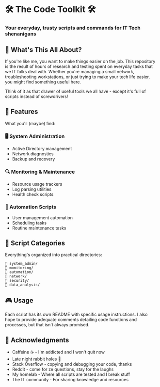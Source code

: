 # 🛠️ The Code Toolkit 🛠️ 
### Your everyday, trusty scripts and commands for IT Tech shenanigans


## 🎯 What's This All About?

If you're like me, you want to make things easier on the job. This repository is the result of hours of research and testing spent on everyday tasks that we IT folks deal with. Whether you're managing a small network, troubleshooting workstations, or just trying to make your tech life easier, you might find something useful here.

Think of it as that drawer of useful tools we all have - except it's full of scripts instead of screwdrivers!

## 🚀 Features

What you'll (maybe) find:

### 🖥️ System Administration
- Active Directory management 
- Network diagnostics
- Backup and recovery

### 🔍 Monitoring & Maintenance
- Resource usage trackers
- Log parsing utilities
- Health check scripts

### 🤖 Automation Scripts
- User management automation
- Scheduling tasks
- Routine maintenance tasks

## 📁 Script Categories

Everything's organized into practical directories:
```
📁 system_admin/
📁 monitoring/
📁 automation/
📁 network/
📁 security/
📁 data_analysis/
```

## 🎮 Usage

Each script has its own README with specific usage instructions. I also hope to provide adequate comments detailing code functions and processes, but that isn't always promised.


## 🎉 Acknowledgments

- Caffeine ☕ - I'm addicted and I won't quit now
- Late night rabbit holes 🌙
- Stack Overflow - copying and debugging your code, thanks
- Reddit - come for ze questions, stay for the laughs
- My homelab - Where all scripts are tested and I break stuff
- The IT community - For sharing knowledge and resources
